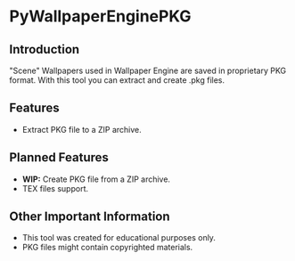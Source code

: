 # PyWallpaperEnginePKG
## Introduction
"Scene" Wallpapers used in Wallpaper Engine are saved in proprietary PKG format. 
With this tool you can extract and create .pkg files.

## Features
- Extract PKG file to a ZIP archive.

## Planned Features
- **WIP:** Create PKG file from a ZIP archive. 
- TEX files support.

## Other Important Information
* This tool was created for educational purposes only.
* PKG files might contain copyrighted materials.
